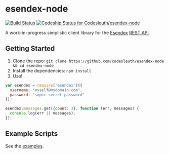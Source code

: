 esendex-node
============

[![Build Status](https://travis-ci.org/Codesleuth/esendex-node.svg?branch=master)](https://travis-ci.org/Codesleuth/esendex-node)  [![Codeship Status for Codesleuth/esendex-node](https://www.codeship.io/projects/51dfa190-ff1b-0131-5487-5eefab01992e/status)](https://www.codeship.io/projects/29670)

A work-in-progress simplistic client library for the [Esendex](http://esendex.com) [REST API](http://developers.esendex.com/APIs/REST-API).

## Getting Started

1. Clone the repo: `git clone https://github.com/codesleuth/esendex-node && cd esendex-node`
2. Install the dependencies: `npm install`
3. Use!

```js
var esendex = require('esendex')({
  username: "myself@mydomain.com",
  password: "super-secret-password"
});

esendex.messages.get({count: 3}, function (err, messages) {
  console.log(err || messages);
});
```

## Example Scripts

See the [examples](https://github.com/Codesleuth/esendex-node/tree/master/examples).